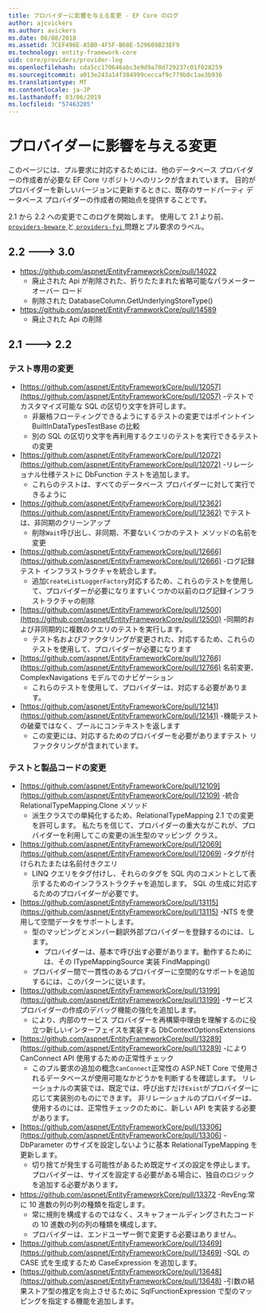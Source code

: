 ```yaml
---
title: プロバイダーに影響を与える変更 - EF Core のログ
author: ajcvickers
ms.author: avickers
ms.date: 08/08/2018
ms.assetid: 7CEF496E-A5B0-4F5F-B68E-529609B23EF9
ms.technology: entity-framework-core
uid: core/providers/provider-log
ms.openlocfilehash: cda5cc170646abc3e9d9a70d729237c01f028259
ms.sourcegitcommit: a013e243a14f384999ceccaf9c779b8c1ae3b936
ms.translationtype: MT
ms.contentlocale: ja-JP
ms.lasthandoff: 03/06/2019
ms.locfileid: "57463205"
---
```

# <a name="provider-impacting-changes"></a>プロバイダーに影響を与える変更

このページには、プル要求に対応するためには、他のデータベース プロバイダーの作成者が必要な EF Core リポジトリへのリンクが含まれています。 目的がプロバイダーを新しいバージョンに更新するときに、既存のサードパーティ データベース プロバイダーの作成者の開始点を提供することです。

2.1 から 2.2 への変更でこのログを開始します。 使用して 2.1 より前、 [ `providers-beware` ](https://github.com/aspnet/EntityFrameworkCore/labels/providers-beware)と[ `providers-fyi` ](https://github.com/aspnet/EntityFrameworkCore/labels/providers-fyi)問題とプル要求のラベル。

## <a name="22-----30"></a>2.2 ---> 3.0

* https://github.com/aspnet/EntityFrameworkCore/pull/14022
  * 廃止された Api が削除された、折りたたまれた省略可能なパラメーター オーバー ロード
  * 削除された DatabaseColumn.GetUnderlyingStoreType()
* https://github.com/aspnet/EntityFrameworkCore/pull/14589
  * 廃止された Api の削除

## <a name="21-----22"></a>2.1 ---> 2.2

### <a name="test-only-changes"></a>テスト専用の変更

* [https://github.com/aspnet/EntityFrameworkCore/pull/12057](https://github.com/aspnet/EntityFrameworkCore/pull/12057) -テストでカスタマイズ可能な SQL の区切り文字を許可します。
  * 非厳格フローティングできるようにするテストの変更ではポイントイン BuiltInDataTypesTestBase の比較
  * 別の SQL の区切り文字を再利用するクエリのテストを実行できるテストの変更
* [https://github.com/aspnet/EntityFrameworkCore/pull/12072](https://github.com/aspnet/EntityFrameworkCore/pull/12072) -リレーショナル仕様テストに DbFunction テストを追加します。
  * これらのテストは、すべてのデータベース プロバイダーに対して実行できるように
* [https://github.com/aspnet/EntityFrameworkCore/pull/12362](https://github.com/aspnet/EntityFrameworkCore/pull/12362) でテストは、非同期のクリーンアップ
  * 削除`Wait`呼び出し、非同期、不要ないくつかのテスト メソッドの名前を変更
* [https://github.com/aspnet/EntityFrameworkCore/pull/12666](https://github.com/aspnet/EntityFrameworkCore/pull/12666) -ログ記録テスト インフラストラクチャを統合します。
  * 追加`CreateListLoggerFactory`対応するため、これらのテストを使用して、プロバイダーが必要になりますいくつかの以前のログ記録インフラストラクチャの削除
* [https://github.com/aspnet/EntityFrameworkCore/pull/12500](https://github.com/aspnet/EntityFrameworkCore/pull/12500) -同期的および非同期的に複数のクエリのテストを実行します。
  * テスト名およびファクタリングが変更された、対応するため、これらのテストを使用して、プロバイダーが必要になります
* [https://github.com/aspnet/EntityFrameworkCore/pull/12766](https://github.com/aspnet/EntityFrameworkCore/pull/12766) 名前変更、ComplexNavigations モデルでのナビゲーション
  * これらのテストを使用して、プロバイダーは、対応する必要があります。
* [https://github.com/aspnet/EntityFrameworkCore/pull/12141](https://github.com/aspnet/EntityFrameworkCore/pull/12141) -機能テストの破棄ではなく、プールにコンテキストを返します
  * この変更には、対応するためのプロバイダーを必要がありますテスト リファクタリングが含まれています。


### <a name="test-and-product-code-changes"></a>テストと製品コードの変更

* [https://github.com/aspnet/EntityFrameworkCore/pull/12109](https://github.com/aspnet/EntityFrameworkCore/pull/12109) -統合 RelationalTypeMapping.Clone メソッド
  * 派生クラスでの単純化するため、RelationalTypeMapping 2.1 での変更を許可します。 私たちを信じて、プロバイダーの重大ながこれが、プロバイダーを利用してこの変更の派生型のマッピング クラス。
* [https://github.com/aspnet/EntityFrameworkCore/pull/12069](https://github.com/aspnet/EntityFrameworkCore/pull/12069) -タグが付けられたまたは名前付きクエリ
  * LINQ クエリをタグ付けし、それらのタグを SQL 内のコメントとして表示するためのインフラストラクチャを追加します。 SQL の生成に対応するためのプロバイダーが必要です。
* [https://github.com/aspnet/EntityFrameworkCore/pull/13115](https://github.com/aspnet/EntityFrameworkCore/pull/13115) -NTS を使用して空間データをサポートします。
  * 型のマッピングとメンバー翻訳外部プロバイダーを登録するのには、します。
    * プロバイダーは、基本で呼び出す必要があります。動作するためには、その ITypeMappingSource 実装 FindMapping()
  * プロバイダー間で一貫性のあるプロバイダーに空間的なサポートを追加するには、このパターンに従います。
* [https://github.com/aspnet/EntityFrameworkCore/pull/13199](https://github.com/aspnet/EntityFrameworkCore/pull/13199) -サービス プロバイダーの作成のデバッグ機能の強化を追加します。
  * により、内部のサービス プロバイダーを再構築中理由を理解するのに役立つ新しいインターフェイスを実装する DbContextOptionsExtensions
* [https://github.com/aspnet/EntityFrameworkCore/pull/13289](https://github.com/aspnet/EntityFrameworkCore/pull/13289) -により CanConnect API 使用するための正常性チェック
  * このプル要求の追加の概念`CanConnect`正常性の ASP.NET Core で使用されるデータベースが使用可能なかどうかを判断するを確認します。 リレーショナルの実装では、既定では、呼び出すだけ`Exist`がプロバイダーに応じて実装別のものにできます。 非リレーショナルのプロバイダーは、使用するのには、正常性チェックのために、新しい API を実装する必要があります。
* [https://github.com/aspnet/EntityFrameworkCore/pull/13306](https://github.com/aspnet/EntityFrameworkCore/pull/13306) -DbParameter のサイズを設定しないように基本 RelationalTypeMapping を更新します。
  * 切り捨てが発生する可能性があるため既定サイズの設定を停止します。 プロバイダーは、サイズを設定する必要がある場合に、独自のロジックを追加する必要があります。
* https://github.com/aspnet/EntityFrameworkCore/pull/13372 -RevEng:常に 10 進数の列の列の種類を指定します。
  * 常に規則を構成するのではなく、スキャフォールディングされたコードの 10 進数の列の列の種類を構成します。
  * プロバイダーは、エンドユーザー側で変更する必要はありません。
* [https://github.com/aspnet/EntityFrameworkCore/pull/13469](https://github.com/aspnet/EntityFrameworkCore/pull/13469) -SQL の CASE 式を生成するため CaseExpression を追加します。
* [https://github.com/aspnet/EntityFrameworkCore/pull/13648](https://github.com/aspnet/EntityFrameworkCore/pull/13648) -引数の結果ストア型の推定を向上させるために SqlFunctionExpression で型のマッピングを指定する機能を追加します。
